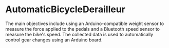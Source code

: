 # AutomaticBicycleDerailleur
The main objectives include using an Arduino-compatible weight sensor to measure the force applied to the pedals and a Bluetooth speed sensor to measure the bike's speed. The collected data is used to automatically control gear changes using an Arduino board.
